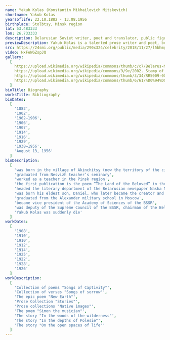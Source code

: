 ```yaml
---
name: Yakub Kolas (Konstantin Mikhailovich Mitskevich)
shortname: Yakub Kolas
yearsoflife: 22.10.1882 - 13.08.1956
birthplace: Stolbtsy, Minsk region
lat: 53.483333
lon: 26.733333
description: Belarusian Soviet writer, poet and translator, public figure
previewDescription: Yakub Kolas is a talented prose writer and poet, born at the end of the 19th century, the author of many stories, poems and poems for children and adults. He lived a long and hard life - his biography contains 2 wars, a revolution and personal dramas. Kolas is often compared with the equally famous contemporary Yanka Kupala - they were both spokesmen for national identity, however, unlike him, Kolas is a more realistic, concrete author, not inclined to romanticize the difficulties of life.
src: https://24smi.org/public/media/290x324/celebrity/2018/11/27/l5bhmgiuhvzk-iakub-kolas.jpg
video: HxFeWGZspJQ
gallery:
  [
    https://upload.wikimedia.org/wikipedia/commons/thumb/c/c7/Belarus-Minsk-Yakub_Kolas_Square-2.jpg/800px-Belarus-Minsk-Yakub_Kolas_Square-2.jpg,
    https://upload.wikimedia.org/wikipedia/commons/9/9e/2002._Stamp_of_Belarus_0489.jpg,
    https://upload.wikimedia.org/wikipedia/commons/thumb/3/34/RR5009-0004R_BU_%D0%9F%D0%B8%D1%81%D0%B0%D1%82%D0%B5%D0%BB%D1%8C_%D0%AF%D0%BA%D1%83%D0%B1_%D0%9A%D0%BE%D0%BB%D0%B0%D1%81%2C_%D0%BA_110-%D0%BB%D0%B5%D1%82%D0%B8%D1%8E_%D1%81%D0%BE_%D0%B4%D0%BD%D1%8F_%D1%80%D0%BE%D0%B6%D0%B4%D0%B5%D0%BD%D0%B8%D1%8F.png/603px-RR5009-0004R_BU_%D0%9F%D0%B8%D1%81%D0%B0%D1%82%D0%B5%D0%BB%D1%8C_%D0%AF%D0%BA%D1%83%D0%B1_%D0%9A%D0%BE%D0%BB%D0%B0%D1%81%2C_%D0%BA_110-%D0%BB%D0%B5%D1%82%D0%B8%D1%8E_%D1%81%D0%BE_%D0%B4%D0%BD%D1%8F_%D1%80%D0%BE%D0%B6%D0%B4%D0%B5%D0%BD%D0%B8%D1%8F.png,
    https://upload.wikimedia.org/wikipedia/commons/thumb/6/61/%D0%94%D0%BE%D0%BC-%D0%BC%D1%83%D0%B7%D0%B5%D0%B9_%D0%AF%D0%BA%D1%83%D0%B1%D0%B0_%D0%9A%D0%BE%D0%BB%D0%B0%D1%81%D0%B0_%D0%B2_%D0%9F%D0%B8%D0%BD%D1%81%D0%BA%D0%B5.jpg/800px-%D0%94%D0%BE%D0%BC-%D0%BC%D1%83%D0%B7%D0%B5%D0%B9_%D0%AF%D0%BA%D1%83%D0%B1%D0%B0_%D0%9A%D0%BE%D0%BB%D0%B0%D1%81%D0%B0_%D0%B2_%D0%9F%D0%B8%D0%BD%D1%81%D0%BA%D0%B5.jpg,
  ]
bioTitle: Biography
worksTitle: Bibliography
bioDates: 
  [
    '1882',
    '1902',
    '1902—1906',
    '1906',
    '1907',
    '1914',
    '1916',
    '1929',
    '1938—1956',
    'August 13, 1956'
  ]
bioDescription: 
  [
    "was born in the village of Akinchitsy (now the territory of the city of Stolbtsy in the Stolbtsovsky district of the Minsk region of Belarus), in the family of forester Mikhail Kazimirovich Mitskevich and housewife Anna Yurievna Losik",
    'graduated from Nesvizh teacher’s seminary',
    'worked as a teacher in the Pinsk region',
    'the first publication is the poem “The Land of the Beloved” in the Belarusian newspaper "Nasha Dolya"',
    'headed the literary department of the Belarusian newspaper Nasha Niva in Vilnus',
    'was born his eldest son, Daniel, who later became the creator and first director of his father’s museum',
    'graduated from the Alexander military school in Moscow',
    'became vice president of the Academy of Sciences of the BSSR',
    'was deputy of the Supreme Council of the BSSR, chairman of the Belarusian Republican Peace Committee',
    'Yakub Kolas was suddenly die'
  ]
workDates: 
  [
    '1908',
    '1910',
    '1910',
    '1912',
    '1914',
    '1925',
    '1922',
    '1928',
    '1926'
  ]
workDescription: 
  [
    'Collection of poems "Songs of Captivity"',
    'Collection of verses "Songs of sorrow"',
    'The epic poem "New Earth"',
    'Prose Collection "Stories"',
    'Prose collections "Native images"',
    'The poem "Simon the musician"',
    'The story "In the woods of the wilderness"',
    'The story "In the depths of Polesie"',
    'The story "On the open spaces of life"'
  ]  
---
```

